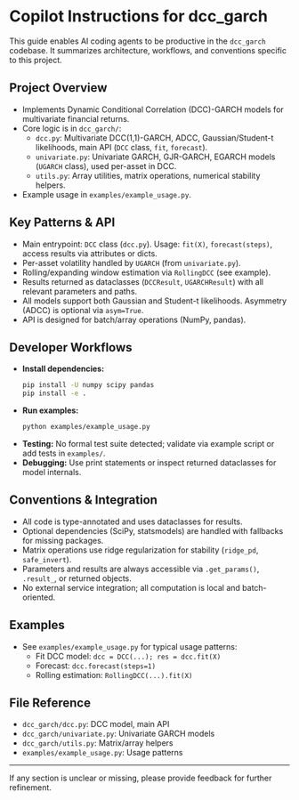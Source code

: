 # Copilot Instructions for dcc_garch

This guide enables AI coding agents to be productive in the `dcc_garch` codebase. It summarizes architecture, workflows, and conventions specific to this project.

## Project Overview
- Implements Dynamic Conditional Correlation (DCC)-GARCH models for multivariate financial returns.
- Core logic is in `dcc_garch/`:
  - `dcc.py`: Multivariate DCC(1,1)-GARCH, ADCC, Gaussian/Student-t likelihoods, main API (`DCC` class, `fit`, `forecast`).
  - `univariate.py`: Univariate GARCH, GJR-GARCH, EGARCH models (`UGARCH` class), used per-asset in DCC.
  - `utils.py`: Array utilities, matrix operations, numerical stability helpers.
- Example usage in `examples/example_usage.py`.

## Key Patterns & API
- Main entrypoint: `DCC` class (`dcc.py`). Usage: `fit(X)`, `forecast(steps)`, access results via attributes or dicts.
- Per-asset volatility handled by `UGARCH` (from `univariate.py`).
- Rolling/expanding window estimation via `RollingDCC` (see example).
- Results returned as dataclasses (`DCCResult`, `UGARCHResult`) with all relevant parameters and paths.
- All models support both Gaussian and Student-t likelihoods. Asymmetry (ADCC) is optional via `asym=True`.
- API is designed for batch/array operations (NumPy, pandas).

## Developer Workflows
- **Install dependencies:**
  ```bash
  pip install -U numpy scipy pandas
  pip install -e .
  ```
- **Run examples:**
  ```bash
  python examples/example_usage.py
  ```
- **Testing:** No formal test suite detected; validate via example script or add tests in `examples/`.
- **Debugging:** Use print statements or inspect returned dataclasses for model internals.

## Conventions & Integration
- All code is type-annotated and uses dataclasses for results.
- Optional dependencies (SciPy, statsmodels) are handled with fallbacks for missing packages.
- Matrix operations use ridge regularization for stability (`ridge_pd`, `safe_invert`).
- Parameters and results are always accessible via `.get_params()`, `.result_`, or returned objects.
- No external service integration; all computation is local and batch-oriented.

## Examples
- See `examples/example_usage.py` for typical usage patterns:
  - Fit DCC model: `dcc = DCC(...); res = dcc.fit(X)`
  - Forecast: `dcc.forecast(steps=1)`
  - Rolling estimation: `RollingDCC(...).fit(X)`

## File Reference
- `dcc_garch/dcc.py`: DCC model, main API
- `dcc_garch/univariate.py`: Univariate GARCH models
- `dcc_garch/utils.py`: Matrix/array helpers
- `examples/example_usage.py`: Usage patterns

---

If any section is unclear or missing, please provide feedback for further refinement.